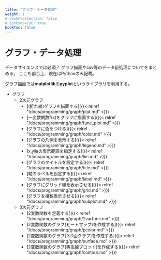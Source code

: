 ```yaml
---
title: "グラフ・データ処理"
weight: 1
# bookFlatSection: false
# bookShowToC: true
bookToc: false
---
```


# グラフ・データ処理

データサイエンスでは必須？  グラフ描画やcsv等のデータ前処理についてをまとめる。
ここも都合上、現在はPythonのみ記載。  

グラフ描画では**matplotlib**の**pyplot**というライブラリを利用する。

- グラフ
     - 2次元グラフ
          - [(折れ線)グラフを描画する]({{< relref "/docs/programming/graph/plot.md" >}})
          - [一変数関数f(x)をグラフに描画する]({{< relref "/docs/programming/graph/func_plot.md" >}})
          - [グラフに色をつける]({{< relref "/docs/programming/graph/color.md" >}})
          - [グラフの凡例を表示する]({{< relref "/docs/programming/graph/legend.md" >}})
          - [x,y軸の表示範囲を指定する]({{< relref "/docs/programming/graph/lim.md" >}})
          - [グラフのタイトルを設定する]({{< relref "/docs/programming/graph/title.md" >}})
          - [軸のラベルを設定する]({{< relref "/docs/programming/graph/label.md" >}})
          - [グラフにグリッド線を表示させる]({{< relref "/docs/programming/graph/grid.md" >}})
          - [グラフを複数表示させる]({{< relref "/docs/programming/graph/subplot.md" >}})
     - 3次元グラフ
          - [2変数関数を定義する]({{< relref "/docs/programming/graph/2varfunc.md" >}})
          - [2変数関数のグラフ(ヒートマップ)を作成する]({{< relref "/docs/programming/graph/pcolor.md" >}})
          - [2変数関数のグラフ(３D面グラフ)を作成する]({{< relref "/docs/programming/graph/surface.md" >}})
          - [2変数関数のグラフ(等高線プロット)を作成する]({{< relref "/docs/programming/graph/contour.md" >}})


